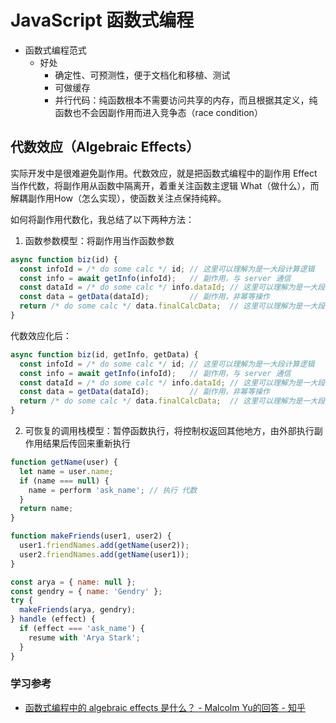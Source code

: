 # JavaScript 函数式编程

- 函数式编程范式
    - 好处
      - 确定性、可预测性，便于文档化和移植、测试
      - 可做缓存
      - 并行代码：纯函数根本不需要访问共享的内存，而且根据其定义，纯函数也不会因副作用而进入竞争态（race condition）



## 代数效应（Algebraic Effects）

实际开发中是很难避免副作用。代数效应，就是把函数式编程中的副作用 Effect 当作代数，将副作用从函数中隔离开，着重关注函数主逻辑 What（做什么），而解耦副作用How（怎么实现），使函数关注点保持纯粹。

如何将副作用代数化，我总结了以下两种方法：

1. 函数参数模型：将副作用当作函数参数

```js
async function biz(id) {
  const infoId = /* do some calc */ id; // 这里可以理解为是一大段计算逻辑
  const info = await getInfo(infoId);   // 副作用，与 server 通信
  const dataId = /* do some calc */ info.dataId; // 这里可以理解为是一大段计算逻辑
  const data = getData(dataId);         // 副作用，非幂等操作
  return /* do some calc */ data.finalCalcData;  // 这里可以理解为是一大段计算逻辑
}
```

代数效应化后：

```js
async function biz(id, getInfo, getData) {
  const infoId = /* do some calc */ id; // 这里可以理解为是一大段计算逻辑
  const info = await getInfo(infoId);   // 副作用，与 server 通信
  const dataId = /* do some calc */ info.dataId; // 这里可以理解为是一大段计算逻辑
  const data = getData(dataId);         // 副作用，非幂等操作
  return /* do some calc */ data.finalCalcData;  // 这里可以理解为是一大段计算逻辑
}
```

2. 可恢复的调用栈模型：暂停函数执行，将控制权返回其他地方，由外部执行副作用结果后传回来重新执行

```js
function getName(user) {
  let name = user.name;
  if (name === null) {
    name = perform 'ask_name'; // 执行 代数
  }
  return name;
}

function makeFriends(user1, user2) {
  user1.friendNames.add(getName(user2));
  user2.friendNames.add(getName(user1));
}

const arya = { name: null };
const gendry = { name: 'Gendry' };
try {
  makeFriends(arya, gendry);
} handle (effect) {
  if (effect === 'ask_name') {
    resume with 'Arya Stark';
  }
}
```

### 学习参考

- [函数式编程中的 algebraic effects 是什么？ - Malcolm Yu的回答 - 知乎](https://www.zhihu.com/question/300095154/answer/1744221759)




